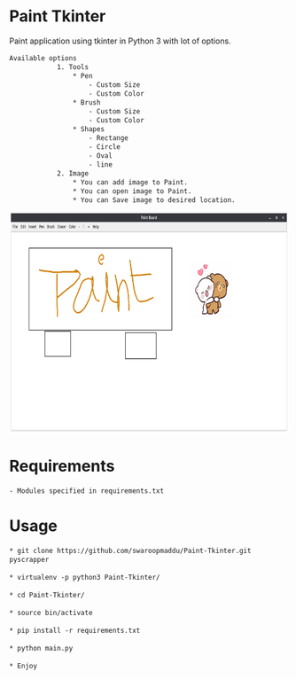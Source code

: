# Paint Tkinter

Paint application using tkinter in Python 3 with lot of options.

    Available options
                1. Tools
                    * Pen
                        - Custom Size
                        - Custom Color
                    * Brush
                        - Custom Size
                        - Custom Color
                    * Shapes
                        - Rectange
                        - Circle
                        - Oval
                        - line
                2. Image
                    * You can add image to Paint.
                    * You can open image to Paint.
                    * You can Save image to desired location.


<p align="center">
  <img src="ss.png" height="400" width="712" />
</p>

# Requirements

    
    - Modules specified in requirements.txt

    

# Usage

    
    * git clone https://github.com/swaroopmaddu/Paint-Tkinter.git pyscrapper

    * virtualenv -p python3 Paint-Tkinter/
    
    * cd Paint-Tkinter/

    * source bin/activate

    * pip install -r requirements.txt 

    * python main.py

    * Enjoy
